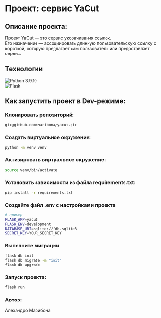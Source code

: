# Проект: сервис YaCut
## Описание проекта:
Проект YaCut — это сервис укорачивания ссылок.     
Его назначение — ассоциировать длинную пользовательскую ссылку с короткой, которую предлагает сам пользователь или предоставляет сервис.           
## Технологии
![Python 3.9.10](https://img.shields.io/badge/python-3.9.10-3670A0?style=for-the-badge&logo=python&logoColor=ffdd54)        
![Flask](https://img.shields.io/badge/flask-%23000.svg?style=for-the-badge&logo=flask&logoColor=white)    
## Как запустить проект в Dev-режиме:
### Клонировать репозиторий:
```bash
git@github.com:Maribona/yacut.git
```
### Создать виртуальное окружение:
```bash
python -m venv venv
```
### Активировать виртуальное окружение:
```bash
source venv/bin/activate
```  
### Установить зависимости из файла requirements.txt:
```bash
pip install -r requirements.txt
```
### Создайте файл .env с настройками проекта
```bash
# пример
FLASK_APP=yacut
FLASK_ENV=development
DATABASE_URI=sqlite:///db.sqlite3
SECRET_KEY=YOUR_SECRET_KEY 
```
### Выполните миграции
```bash
flask db init
flask db migrate -m "init"
flask db upgrade
```
### Запуск проекта:
```bash
flask run
```
### Автор: 
Алехандро Марибона
